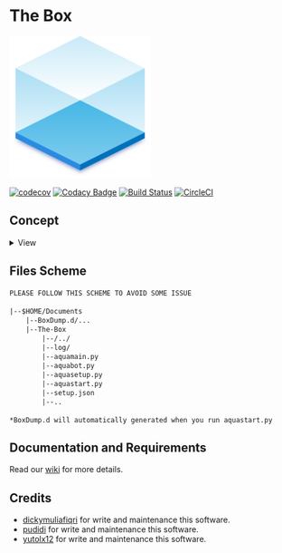 # The Box
<img width="250" height="250" src=/assests/Logo.png>

[![codecov](https://codecov.io/gh/aquabellus/The-Box/branch/master/graph/badge.svg?token=1SZNUZVRH9)](https://codecov.io/gh/aquabellus/The-Box)
[![Codacy Badge](https://api.codacy.com/project/badge/Grade/79f5e4b98b8b4ebf9c2fefbc74982355)](https://app.codacy.com/gh/aquabellus/The-Box?utm_source=github.com&utm_medium=referral&utm_content=aquabellus/The-Box&utm_campaign=Badge_Grade)
[![Build Status](https://travis-ci.com/aquabellus/The-Box.svg?token=j9yvFkydydnFaRfy8yoE&branch=master)](https://travis-ci.com/aquabellus/The-Box)
[![CircleCI](https://circleci.com/gh/aquabellus/The-Box.svg?style=shield)](https://circleci.com/gh/aquabellus/The-Box)

## Concept
<details>
    <summary>View</summary>

#### Blueprint
![Blueprint](/assests/Blueprint.png)

#### Flowchart
![Flowchart](/assests/Flowchart.png)

</details>

## Files Scheme
    PLEASE FOLLOW THIS SCHEME TO AVOID SOME ISSUE
    
    |--$HOME/Documents
        |--BoxDump.d/...
        |--The-Box
            |--/../
            |--log/
            |--aquamain.py
            |--aquabot.py
            |--aquasetup.py
            |--aquastart.py
            |--setup.json
            |--..
            
    *BoxDump.d will automatically generated when you run aquastart.py

## Documentation and Requirements
Read our [wiki](https://github.com/aquabellus/The-Box/wiki) for more details.

## Credits
- [dickymuliafiqri](https://github.com/Dicky-MF) for write and maintenance this software.
- [pudidi](https://github.com/pudidi) for write and maintenance this software.
- [yutolx12](https://github.com/yutolx12) for write and maintenance this software.
